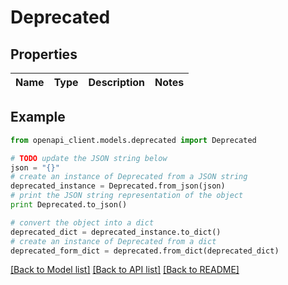 # Deprecated


## Properties
Name | Type | Description | Notes
------------ | ------------- | ------------- | -------------

## Example

```python
from openapi_client.models.deprecated import Deprecated

# TODO update the JSON string below
json = "{}"
# create an instance of Deprecated from a JSON string
deprecated_instance = Deprecated.from_json(json)
# print the JSON string representation of the object
print Deprecated.to_json()

# convert the object into a dict
deprecated_dict = deprecated_instance.to_dict()
# create an instance of Deprecated from a dict
deprecated_form_dict = deprecated.from_dict(deprecated_dict)
```
[[Back to Model list]](../README.md#documentation-for-models) [[Back to API list]](../README.md#documentation-for-api-endpoints) [[Back to README]](../README.md)


